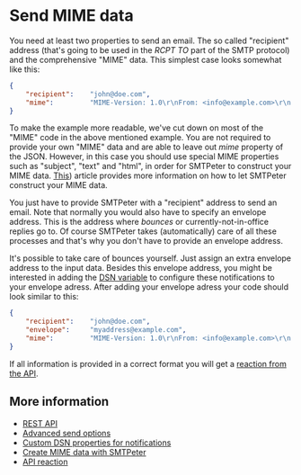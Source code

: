 # Send MIME data

You need at least two properties to send an email. The so called "recipient" address
(that's going to be used in the *RCPT TO* part of the SMTP protocol) and the comprehensive
"MIME" data. This simplest case looks somewhat like this:

```json
{
    "recipient":    "john@doe.com",
    "mime":         "MIME-Version: 1.0\r\nFrom: <info@example.com>\r\n...."
}
```
To make the example more readable, we've cut down on most of the "MIME"
code in the above mentioned example. You are not required to provide your own "MIME" data 
and are able to leave out *mime* property of the JSON. However, in this case 
you should use special MIME properties such as "subject", "text" and "html", 
in order for SMTPeter to construct your MIME data. [This](rest-send-json)) 
article provides more information on how to let SMTPeter construct your MIME data.

You just have to provide SMTPeter with a "recipient" address to send an email. 
Note that normally you would also have to specify an envelope address. This is the 
address where *bounces* or currently-not-in-office replies go to. Of course
SMTPeter takes (automatically) care of all these processes and that's why you 
don't have to provide an envelope address.

It's possible to take care of bounces yourself. Just assign an extra envelope
address to the input data. Besides this envelope address, you might be interested 
in adding the [DSN variable](rest-dsn "REST and DSN Messages") to configure these 
notifications to your envelope adress. After adding your envelope adress 
your code should look similar to this:

```json
{
    "recipient":    "john@doe.com",
    "envelope":     "myaddress@example.com",
    "mime":         "MIME-Version: 1.0\r\nFrom: <info@example.com>\r\n...."
}
```

If all information is provided in a correct format you will get a [reaction from the API](./rest-api-reaction).

## More information

* [REST API](./rest-api)
* [Advanced send options](./rest-send-advanced)
* [Custom DSN properties for notifications](./rest-dsn)
* [Create MIME data with SMTPeter](./rest-send-json)
* [API reaction](./rest-api-reaction)
